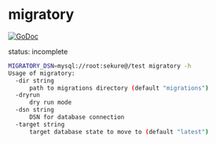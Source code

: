 # migratory

[![GoDoc](https://godoc.org/github.com/tmc/migratory/cmd/migratory?status.svg)](http://godoc.org/github.com/tmc/migratory/cmd/migratory)

status: incomplete


```sh
MIGRATORY_DSN=mysql://root:sekure@/test migratory -h
Usage of migratory:
  -dir string
	  path to migrations directory (default "migrations")
  -dryrun
	  dry run mode
  -dsn string
	  DSN for database connection
  -target string
	  target database state to move to (default "latest")
```
